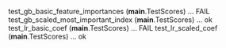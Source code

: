 test_gb_basic_feature_importances (__main__.TestScores) ... FAIL
test_gb_scaled_most_important_index (__main__.TestScores) ... ok
test_lr_basic_coef (__main__.TestScores) ... FAIL
test_lr_scaled_coef (__main__.TestScores) ... ok